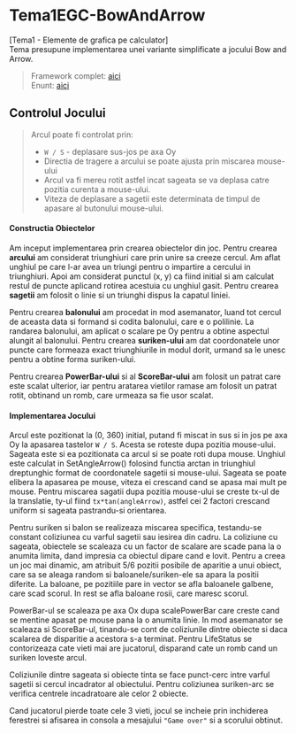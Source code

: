 # Tema1EGC-BowAndArrow
[Tema1 - Elemente de grafica pe calculator] <br>
Tema presupune implementarea unei variante simplificate a jocului Bow and Arrow. <br>
> Framework complet: [aici](https://github.com/UPB-Graphics/Framework-EGC) <br>
> Enunt: [aici](https://ocw.cs.pub.ro/courses/egc/teme/2020/01)

## Controlul Jocului

> Arcul poate fi controlat prin:
> - ```W / S``` - deplasare sus-jos pe axa Oy
> - Directia de tragere a arcului se poate ajusta prin miscarea mouse-ului
> - Arcul va fi mereu rotit astfel incat sageata se va deplasa catre pozitia curenta a mouse-ului.
> - Viteza de deplasare a sagetii este determinata de timpul de apasare al butonului mouse-ului.

#### Constructia Obiectelor

Am inceput implementarea prin crearea obiectelor din joc. Pentru crearea **arcului**
am considerat triunghiuri care prin unire sa creeze cercul. Am aflat unghiul pe care
l-ar avea un triungi pentru o impartire a cercului in triunghiuri. Apoi am considerat
punctul (x, y) ca fiind initial si am calculat restul de puncte aplicand rotirea 
acestuia cu unghiul gasit. Pentru crearea **sagetii** am folosit o linie 
si un triunghi dispus la capatul liniei.

Pentru crearea **balonului** am procedat in mod asemanator, luand tot cercul de aceasta 
data si formand si codita balonului, care e o polilinie. La randarea balonului,
am aplicat o scalare pe Oy pentru a obtine aspectul alungit al balonului. Pentru 
crearea **suriken-ului** am dat coordonatele unor puncte care formeaza exact triunghiurile
in modul dorit, urmand sa le unesc pentru a obtine forma suriken-ului.

Pentru crearea **PowerBar-ului** si al **ScoreBar-ului** am folosit un patrat care este scalat
ulterior, iar pentru aratarea vietilor ramase am folosit un patrat rotit, obtinand
un romb, care urmeaza sa fie usor scalat.
<br>

#### Implementarea Jocului
Arcul este pozitionat la (0, 360) initial, putand fi miscat in sus si in jos pe axa
Oy la apasarea tastelor ```W / S```. Acesta se roteste dupa pozitia mouse-ului.
Sageata este si ea pozitionata ca arcul si se poate roti dupa mouse. Unghiul este 
calculat in SetAngleArrow() folosind functia arctan in triunghiul dreptunghic format
de coordonatele sagetii si mouse-ului. Sageata se poate elibera la apasarea pe mouse,
viteza ei crescand cand se apasa mai mult pe mouse. Pentru miscarea sagatii dupa 
pozitia mouse-ului se creste tx-ul de la translatie, ty-ul fiind ```tx*tan(angleArrow)```,
astfel cei 2 factori crescand uniform si sageata pastrandu-si orientarea.

Pentru suriken si balon se realizeaza miscarea specifica, testandu-se constant 
coliziunea cu varful sagetii sau iesirea din cadru. La coliziune cu sageata, obiectele
se scaleaza cu un factor de scalare are scade pana la o anumita limita, dand impresia
ca obiectul dipare cand e lovit. Pentru a creea un joc mai dinamic, am atribuit 
5/6 pozitii posibile de aparitie a unui obiect, care sa se aleaga random si
baloanele/suriken-ele sa apara la positii diferite. La baloane, pe pozitiile
pare in vector se afla baloanele galbene, care scad scorul. In rest se afla baloane
rosii, care maresc scorul.

PowerBar-ul se scaleaza pe axa Ox dupa scalePowerBar care creste cand se mentine 
apasat pe mouse pana la o anumita linie. In mod asemanator se scaleaza si ScoreBar-ul,
tinandu-se cont de coliziunile dintre obiecte si daca scalarea de disparitie a 
acestora s-a terminat. Pentru LifeStatus se contorizeaza cate vieti mai are 
jucatorul, disparand cate un romb cand un suriken loveste arcul.

Coliziunile dintre sageata si obiecte tinta se face punct-cerc intre varful sagetii
si cercul incadrator al obiectului. Pentru coliziunea suriken-arc se verifica centrele
incadratoare ale celor 2 obiecte.

Cand jucatorul pierde toate cele 3 vieti, jocul se incheie prin inchiderea ferestrei si 
afisarea in consola a mesajului ```"Game over"``` si a scorului obtinut.

